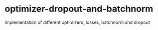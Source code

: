 # optimizer-dropout-and-batchnorm
Implementation of different optimizers, losses, batchnorm and dropout
